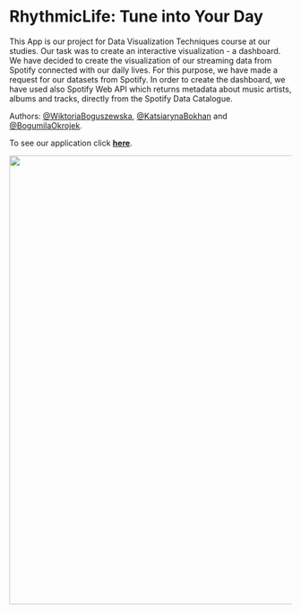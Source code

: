 # RhythmicLife: Tune into Your Day 

This App is our project for Data Visualization Techniques course at our studies. Our task was to create an interactive visualization - a dashboard. We have decided to create the visualization of our streaming data from Spotify connected with our daily lives. For this purpose, we have made a request for our datasets from Spotify. In order to create the dashboard, we have used also Spotify Web API which returns metadata about music artists, albums and tracks, directly from the Spotify Data Catalogue.

Authors: [@WiktoriaBoguszewska](https://github.com/wiktoriaboguszewska), [@KatsiarynaBokhan](https://github.com/kateqwerty001) and [@BogumilaOkrojek](https://github.com/szostkawron).


To see our application click
**[here](https://kateqwerty001.pythonanywhere.com)**.

<div align="center">
  <img src="Boguszewska_Bokhan_Okrojek/screens/main.png" width="800"/>
</div>

